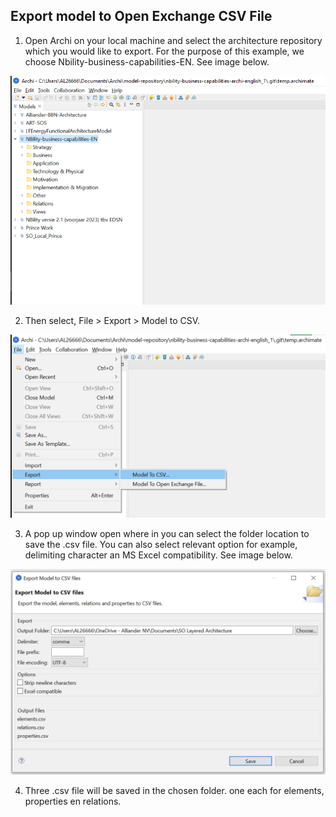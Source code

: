 ## Export model to Open Exchange CSV File
1. Open Archi on your local machine and select the architecture repository which you would like to export. For the purpose of this example, we choose Nbility-business-capabilities-EN. See image below.
   
![coArchi-commit](/images/Open%20Archi%20and%20select%20repository.png)

2. Then select, File > Export > Model to CSV.

![coArchi-report](/images/Export%20the%20model%20CSV.png)

3. A pop up window open where in you can select the folder location to save the .csv file. You can also select relevant option for example, delimiting character an MS Excel compatibility. See image below.

![coArchi-report](/images/Pop%20up%20window%20CSV%20options.png)

4. Three .csv file will be saved in the chosen folder. one each for elements, properties en relations.


